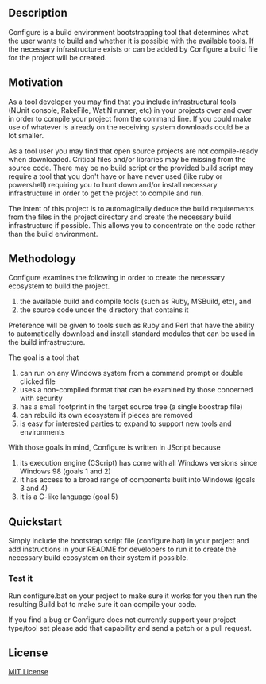 ## Description

Configure is a build environment bootstrapping tool that determines what the user wants to build and whether it is possible with the available tools. If the necessary infrastructure exists or can be added by Configure a build file for the project will be created. 

## Motivation

As a tool developer you may find that you include infrastructural tools (NUnit console, RakeFile, WatiN runner, etc) in your projects over and over in order to compile your project from the command line. If you could make use of whatever is already on the receiving system downloads could be a lot smaller.

As a tool user you may find that open source projects are not compile-ready when downloaded. Critical files and/or libraries may be missing from the source code. There may be no build script or the provided build script may require a tool that you don't have or have never used (like ruby or powershell) requiring you to hunt down and/or install necessary infrastructure in order to get the project to compile and run.

The intent of this project is to automagically deduce the build requirements from the files in the project directory and create the necessary build infrastructure if possible. This allows you to concentrate on the code rather than the build environment.

## Methodology

Configure examines the following in order to create the necessary ecosystem to build the project.

1. the available build and compile tools (such as Ruby, MSBuild, etc), and 
2. the source code under the directory that contains it

Preference will be given to tools such as Ruby and Perl that have the ability to automatically download and install standard modules that can be used in the build infrastructure.

The goal is a tool that

1. can run on any Windows system from a command prompt or double clicked file
2. uses a non-compiled format that can be examined by those concerned with security
3. has a small footprint in the target source tree (a single boostrap file)
4. can rebuild its own ecosystem if pieces are removed
5. is easy for interested parties to expand to support new tools and environments

With those goals in mind, Configure is written in JScript because

1. its execution engine (CScript) has come with all Windows versions since Windows 98 (goals 1 and 2)
2. it has access to a broad range of components built into Windows (goals 3 and 4)
3. it is a C-like language (goal 5)

## Quickstart

Simply include the bootstrap script file (configure.bat) in your project and add instructions in your README for developers to run it to create the necessary build ecosystem on their system if possible.

### Test it

Run configure.bat on your project to make sure it works for you then run the resulting Build.bat to make sure it can compile your code. 

If you find a bug or Configure does not currently support your project type/tool set please add that capability and send a patch or a pull request.

## License

[MIT License][mitlicense]

[mitlicense]: http://www.opensource.org/licenses/mit-license.php